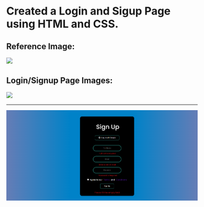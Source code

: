 # Created a Login and Sigup Page using  HTML and CSS.

## Reference Image:
![](Reference%20Image.PNG)

## Login/Signup Page Images:

![](./screenshot/login%20page.png)
***
![](./screenshot/signup%20page.png)
